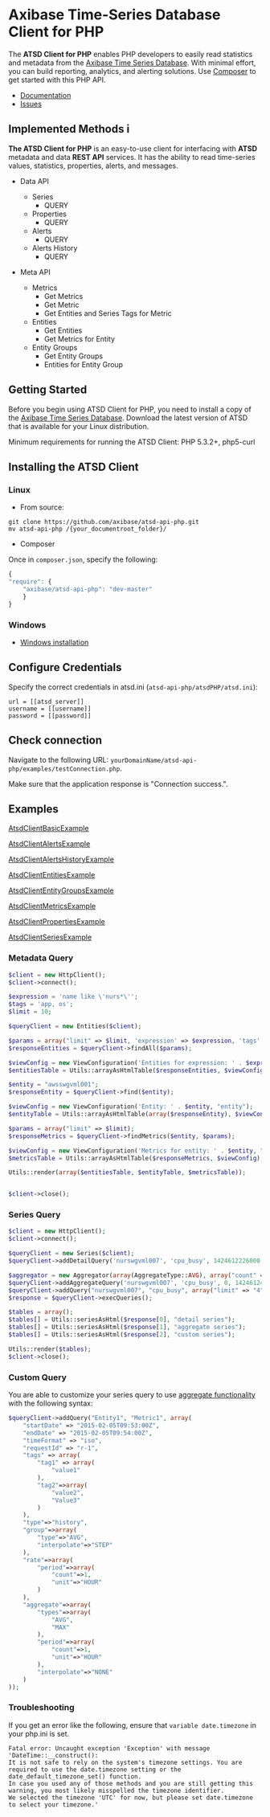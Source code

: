 # Axibase Time-Series Database Client for PHP

The **ATSD Client for PHP** enables PHP developers to easily read statistics and metadata from the
[Axibase Time Series Database][atsd]. With minimal effort, you can build reporting, analytics, and alerting solutions. Use [Composer][axibase_atsd-api-php] to get started with this PHP API.

* [Documentation][atsd-api]
* [Issues][atsd-issues]

## Implemented Methods i

**The ATSD Client for PHP** is an easy-to-use client for interfacing with **ATSD** metadata and data **REST API** services. It has the ability to read time-series values, statistics, properties, alerts, and messages.

- Data API
    - Series
        - QUERY
    - Properties
        - QUERY
    - Alerts
        - QUERY
    - Alerts History
        - QUERY

- Meta API
    - Metrics
        - Get Metrics
        - Get Metric
        - Get Entities and Series Tags for Metric
    - Entities
        - Get Entities
        - Get Metrics for Entity
    - Entity Groups
        - Get Entity Groups
        - Entities for Entity Group


## Getting Started
Before you begin using ATSD Client for PHP, you need to install a copy of the [Axibase Time Series Database][atsd]. Download the latest version of ATSD that is available for your Linux distribution.

Minimum requirements for running the ATSD Client: PHP 5.3.2+, php5-curl

## Installing the ATSD Client
### Linux
- From source:
```shell
git clone https://github.com/axibase/atsd-api-php.git
mv atsd-api-php /{your_documentroot_folder}/
```
- Composer

Once in `composer.json`, specify the following:
```javascript
{
"require": {
    "axibase/atsd-api-php": "dev-master"
    }
}
```

### Windows
- [Windows installation][windows-install]


## Configure Credentials

Specify the correct credentials in atsd.ini (`atsd-api-php/atsdPHP/atsd.ini`):

```shell
url = [[atsd_server]]
username = [[username]]
password = [[password]]
```

## Check connection
Navigate to the following URL: `yourDomainName/atsd-api-php/examples/testConnection.php`.

Make sure that the application response is "Connection success.".

## Examples

[AtsdClientBasicExample][atsd-basic-example]

[AtsdClientAlertsExample][atsd-alerts-example]

[AtsdClientAlertsHistoryExample][atsd-alertsHistory-example]

[AtsdClientEntitiesExample][atsd-entities-example]

[AtsdClientEntityGroupsExample][atsd-entityGroup-example]

[AtsdClientMetricsExample][atsd-metrics-example]

[AtsdClientPropertiesExample][atsd-properties-example]

[AtsdClientSeriesExample][atsd-series-example]

### Metadata Query
```php
$client = new HttpClient();
$client->connect();

$expression = 'name like \'nurs*\'';
$tags = 'app, os';
$limit = 10;

$queryClient = new Entities($client);

$params = array("limit" => $limit, 'expression' => $expression, 'tags' => $tags );
$responseEntities = $queryClient->findAll($params);

$viewConfig = new ViewConfiguration('Entities for expression: ' . $expression . "; tags: " . $tags . "; limit: " . $limit, 'entities', array('lastInsertTime' => 'unixtimestamp'));
$entitiesTable = Utils::arrayAsHtmlTable($responseEntities, $viewConfig);

$entity = "awsswgvml001";
$responseEntity = $queryClient->find($entity);

$viewConfig = new ViewConfiguration('Entity: ' . $entity, "entity");
$entityTable = Utils::arrayAsHtmlTable(array($responseEntity), $viewConfig);

$params = array("limit" => $limit);
$responseMetrics = $queryClient->findMetrics($entity, $params);

$viewConfig = new ViewConfiguration('Metrics for entity: ' . $entity, "metrics");
$metricsTable = Utils::arrayAsHtmlTable($responseMetrics, $viewConfig);

Utils::render(array($entitiesTable, $entityTable, $metricsTable));


$client->close();
```

### Series Query
```php
$client = new HttpClient();
$client->connect();

$queryClient = new Series($client);
$queryClient->addDetailQuery('nurswgvml007', 'cpu_busy', 1424612226000, 1424612453000);

$aggregator = new Aggregator(array(AggregateType::AVG), array("count" => 1, "unit" => TimeUnit::HOUR));
$queryClient->addAggregateQuery('nurswgvml007', 'cpu_busy', 0, 1424612453000, $aggregator);
$queryClient->addQuery("nurswgvml007", "cpu_busy", array("limit" => "4"));
$response = $queryClient->execQueries();

$tables = array();
$tables[] = Utils::seriesAsHtml($response[0], "detail series");
$tables[] = Utils::seriesAsHtml($response[1], "aggregate series");
$tables[] = Utils::seriesAsHtml($response[2], "custom series");

Utils::render($tables);
$client->close();
```

### Custom Query
You are able to customize your series query to use <a target="_blank" href="http://axibase.com/atsd/api/#aggregated-example">aggregate functionality</a> with the following syntax:
```php
$queryClient->addQuery("Entity1", "Metric1", array(
    "startDate" => "2015-02-05T09:53:00Z",
    "endDate" => "2015-02-05T09:54:00Z",
    "timeFormat" => "iso",
    "requestId" => "r-1",
    "tags" => array(
        "tag1" => array(
            "value1"
        ),
        "tag2"=>array(
            "value2",
            "Value3"
        )
    ),
    "type"=>"history",
    "group"=>array(
        "type"=>"AVG",
        "interpolate"=>"STEP"
    ),
    "rate"=>array(
        "period"=>array(
            "count"=>1,
            "unit"=>"HOUR"
        )
    ),
    "aggregate"=>array(
        "types"=>array(
            "AVG",
            "MAX"
        ),
        "period"=>array(
            "count"=>1,
            "unit"=>"HOUR"
        ),
        "interpolate"=>"NONE"
    )
));
```
### Troubleshooting

If you get an error like the following, ensure that `variable date.timezone` in your php.ini is set.
```
Fatal error: Uncaught exception 'Exception' with message 'DateTime::__construct():
It is not safe to rely on the system's timezone settings. You are required to use the date.timezone setting or the date_default_timezone_set() function.
In case you used any of those methods and you are still getting this warning, you most likely misspelled the timezone identifier.
We selected the timezone 'UTC' for now, but please set date.timezone to select your timezone.'
```

[atsd]:https://axibase.com/products/axibase-time-series-database/
[atsd-api]:https://axibase.com/products/axibase-time-series-database/reading-data/php/
[atsd-issues]:https://www.axibase.com/support.htm
[windows-install]:https://github.com/axibase/atsd-api-php/blob/master/ATSD-php-client_Windows.md

[atsd-alerts-example]:http://htmlpreview.github.io/?https://github.com/axibase/atsd-api-php/blob/master/examples/AlertsExample.html
[atsd-alertsHistory-example]:http://htmlpreview.github.io/?https://github.com/axibase/atsd-api-php/blob/master/examples/AlertsHistoryExample.html
[atsd-entities-example]:http://htmlpreview.github.io/?https://github.com/axibase/atsd-api-php/blob/master/examples/EntitiesExample.html
[atsd-entityGroup-example]:http://htmlpreview.github.io/?https://github.com/axibase/atsd-api-php/blob/master/examples/EntityGroupsExample.html
[atsd-metrics-example]:http://htmlpreview.github.io/?https://github.com/axibase/atsd-api-php/blob/master/examples/MetricsExample.html
[atsd-properties-example]:http://htmlpreview.github.io/?https://github.com/axibase/atsd-api-php/blob/master/examples/PropertiesExample.html
[atsd-series-example]:http://htmlpreview.github.io/?https://github.com/axibase/atsd-api-php/blob/master/examples/SeriesExample.html
[atsd-basic-example]:https://github.com/axibase/atsd-api-php/blob/master/examples/BasicExample.html
[axibase_atsd-api-php]:https://packagist.org/packages/axibase/atsd-api-php
